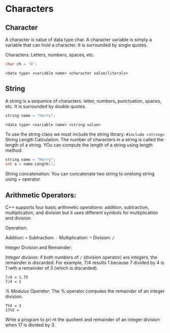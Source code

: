 # Characters

## Character
A character is value of data type char. A character variable is simply a variable that can hold a character. It is surrounded by single quotes.

Characters: Letters, numbers, spaces, etc.

```cpp
char ch = 'H';
```

```
<data type> <variable name> <character value/literals>
```

## String
A string is a sequence of characters: letter, numbers, punctuation, spaces, etc. It is surrounded by double quotes.

```cpp
string name = "Harry";
```

```
<data type> <variable name> <string value>
```

To use the string class we must include the string library: `#include <string>`
String Length Calculation: The number of characters in a string is called the length of a string. YOu can compute the length of a string using length method.

```cpp
string name = "Harry";
int a = name.Length();
```

String concatenation: You can concatenate two string to onelong string using + operator.

## Arithmetic Operators:
C++ supports four basic arithmetic operations: addition, subtraction, multiplication, and division but it uses different symbols for multiplication and division.

Operation:

Addition: `+`
Subtraction: `-`
Multiplication: `*`
Division: `/`

Integer Division and Remainder:

*Integer division*: if both numbers of `/` (division operator) are integers, the remainder is discarded. For example, 7/4 results 1 because 7 divided by 4 is 1 iwth a remainder of 3 (which is discarded).

```
7/4 = 1.75
7/4 = 1
```

*% Modulus Operator*: The % operator computes the remainder of an integer division.

```
7%4 = 3
17%5 = 
```

Write a program to pri nt the quotient and remainder of an integer division when 17 is divided by 3.
